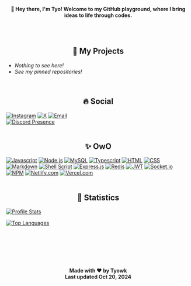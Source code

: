 <div align="center">
<b><p>👋    Hey there, I'm Tyo! Welcome to my GitHub playground, where I bring ideas to life through codes.</p></b>
<br>
<br>
</div>
<h2 align="center">💼 My Projects</h2>

- *Nothing to see here!*
- *See my pinned repositories!*
<br>
<h2 align="center">🔥 Social</h2>

[![Instagram](https://img.shields.io/badge/Instagram-E4405F?style=for-the-badge&logo=instagram&logoColor=white)](https://instagram.com/tyowk.official) [![X](https://img.shields.io/badge/X-%23000000.svg?style=for-the-badge&logo=X&logoColor=white)](https://x.com/tyowk) [![Email](https://img.shields.io/badge/Gmail-D14836?style=for-the-badge&logo=gmail&logoColor=white)](mailto:tyowk@outlook.com)
<br>
[![Discord Presence](https://lanyard.cnrad.dev/api/1009314804525178920?bg=2f2f2f&idleMessage=just%20doin%20me&theme=dark)](https://discord.com/users/1009314804525178920)
<br>
<br>
<h2 align="center">✨ OwO</h2>

[![Javascript](https://img.shields.io/badge/JavaScript-323330?style=for-the-badge&logo=javascript&logoColor=F7DF1E)](#) [![Node.js](https://img.shields.io/badge/Node.js-43853D?style=for-the-badge&logo=node.js&logoColor=white)](#) [![MySQL](https://img.shields.io/badge/mysql-4479A1.svg?style=for-the-badge&logo=mysql&logoColor=white)](#) [![Typescript](https://img.shields.io/badge/TypeScript-007ACC?style=for-the-badge&logo=typescript&logoColor=white)](#) [![HTML](https://img.shields.io/badge/HTML5-E34F26?style=for-the-badge&logo=html5&logoColor=white)](#) [![CSS](https://img.shields.io/badge/CSS3-1572B6?style=for-the-badge&logo=css3&logoColor=white)](#) [![Markdown](https://img.shields.io/badge/Markdown-000000?style=for-the-badge&logo=markdown&logoColor=white)](#) [![Shell Script](https://img.shields.io/badge/Shell_Script-121011?style=for-the-badge&logo=gnu-bash&logoColor=white)](#) [![Express.js](https://img.shields.io/badge/Express.js-404D59?style=for-the-badge)](#-skills) [![Redis](https://img.shields.io/badge/redis-%23DD0031.svg?style=for-the-badge&logo=redis&logoColor=white)](#) [![JWT](https://img.shields.io/badge/JWT-black?style=for-the-badge&logo=JSON%20web%20tokens)](#) [![Socket.io](https://img.shields.io/badge/Socket.io-black?style=for-the-badge&logo=socket.io&badgeColor=010101)](#) [![NPM](https://img.shields.io/badge/NPM-%23CB3837.svg?style=for-the-badge&logo=npm&logoColor=white)](#) [![Netlify.com](https://img.shields.io/badge/Netlify-00C7B7?style=for-the-badge&logo=netlify&logoColor=white)](#) [![Vercel.com](https://img.shields.io/badge/Vercel-000000?style=for-the-badge&logo=vercel&logoColor=white)](#)
<br>
<br>
<h2 align="center">🏓 Statistics</h2>

[![Profile Stats](https://github-readme-stats.vercel.app/api?username=tyowk&theme=blue-green)](#)

[![Top Languages](https://github-readme-stats.vercel.app/api/top-langs/?username=tyowk&theme=blue-green&layout=compact)](#)
<div align="center">
<br>
<br>
<br>
<br>
<br>
<strong><p>Made with ♥️ by Tyowk<br>Last updated Oct 20, 2024</strong>
</div>
